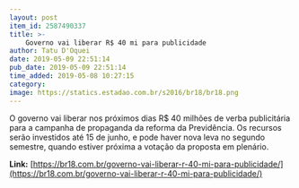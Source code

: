 ```yaml
---
layout: post
item_id: 2587490337
title: >-
    Governo vai liberar R$ 40 mi para publicidade
author: Tatu D'Oquei
date: 2019-05-09 22:51:14
pub_date: 2019-05-09 22:51:14
time_added: 2019-05-08 10:27:15
category: 
image: https://statics.estadao.com.br/s2016/br18/br18.png
---
```


O governo vai liberar nos próximos dias R$ 40 milhões de verba publicitária para a campanha de propaganda da reforma da Previdência. Os recursos serão investidos até 15 de junho, e pode haver nova leva no segundo semestre, quando estiver próxima a votação da proposta em plenário.

**Link:** [https://br18.com.br/governo-vai-liberar-r-40-mi-para-publicidade/](https://br18.com.br/governo-vai-liberar-r-40-mi-para-publicidade/)

